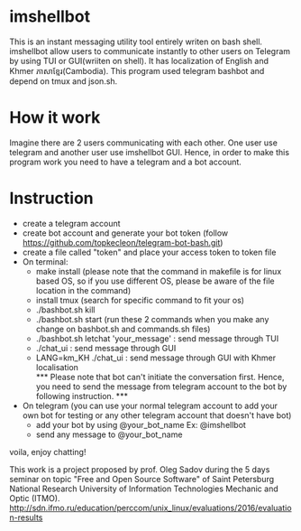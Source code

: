 # imshellbot
This is an instant messaging utility tool entirely writen on bash shell. imshellbot allow users to communicate instantly to other users on Telegram by using TUI or GUI(wriiten on shell). It has localization of English and Khmer ភាសាខ្មែរ(Cambodia). This program used telegram bashbot and depend on tmux and json.sh.

# How it work
Imagine there are 2 users communicating with each other. One user use telegram and another user use imshellbot GUI. Hence, in order to make this program work you need to have a telegram and a bot account. 

# Instruction
- create a telegram account
- create bot account and generate your bot token (follow https://github.com/topkecleon/telegram-bot-bash.git)
- create a file called "token" and place your access token to token file
- On terminal:
  - make install (please note that the command in makefile is for linux based OS, so if you use different OS, please be aware of the file location in the command)
  - install tmux (search for specific command to fit your os)
  - ./bashbot.sh kill 
  - ./bashbot.sh start (run these 2 commands when you make any change on bashbot.sh and commands.sh files)
  - ./bashbot.sh letchat 'your_message' : send message through TUI
  - ./chat_ui : send message through GUI
  - LANG=km_KH ./chat_ui : send message through GUI with Khmer localisation <br/>
  *** Please note that bot can't initiate the conversation first. Hence, you need to send the message from telegram account to the bot by following instruction. ***
- On telegram (you can use your normal telegram account to add your own bot for testing or any other telegram account that doesn't have bot)
  - add your bot by using @your_bot_name Ex: @imshellbot
  - send any message to @your_bot_name 

voila, enjoy chatting!<br/>

This work is a project proposed by prof. Oleg Sadov during the 5 days seminar on topic "Free and Open Source Software" of Saint Petersburg National Research University of Information Technologies Mechanic and Optic (ITMO). <br/>
http://sdn.ifmo.ru/education/perccom/unix_linux/evaluations/2016/evaluation-results
